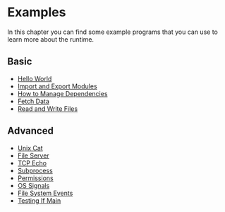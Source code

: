 # Examples

In this chapter you can find some example programs that you can use to learn
more about the runtime.

## Basic

- [Hello World](./examples/hello_world)
- [Import and Export Modules](./examples/import_export)
- [How to Manage Dependencies](./examples/manage_dependencies)
- [Fetch Data](./examples/fetch_data)
- [Read and Write Files](./examples/read_write_files)

## Advanced

- [Unix Cat](./examples/unix_cat)
- [File Server](./examples/file_server)
- [TCP Echo](./examples/tcp_echo)
- [Subprocess](./examples/subprocess)
- [Permissions](./examples/permissions)
- [OS Signals](./examples/os_signals)
- [File System Events](./examples/file_system_events)
- [Testing If Main](./examples/testing_if_main)

